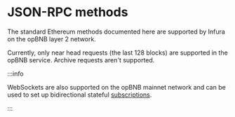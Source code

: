 
# JSON-RPC methods

The standard Ethereum methods documented here are supported by Infura on the opBNB layer 2 network.

Currently, only near head requests (the last 128 blocks) are supported in the
opBNB service. Archive requests aren't supported.

:::info

WebSockets are also supported on the opBNB mainnet network and can be used to set up bidirectional stateful [subscriptions](subscription-methods/index.md).

:::
